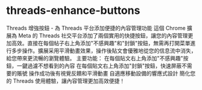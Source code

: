 # threads-enhance-buttons
Threads 增強按鈕 - 為 Threads 平台添加便捷的內容管理功能 這個 Chrome 擴展為 Meta 的 Threads 社交平台添加了兩個實用的快捷按鈕，讓您的內容管理更加高效。直接在每個帖子右上角添加"不感興趣"和"封鎖"按鈕，無需再打開菜單進行多步操作。擴展采用平滑動畫效果，操作後貼文會優雅地從您的信息流中消失，給您帶來更流暢的瀏覽體驗。 主要功能：  在每個貼文右上角添加"不感興趣"按鈕，一鍵過濾不想看到的內容 在每個貼文右上角添加"封鎖"按鈕，快速屏蔽不需要的賬號 操作成功後有視覺反饋和平滑動畫 自適應移動設備的響應式設計  簡化您的 Threads 使用體驗，讓內容管理更加高效便捷！
